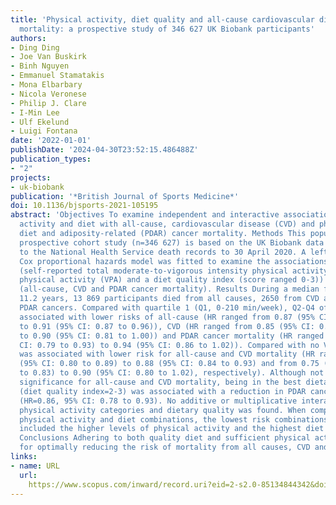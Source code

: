 ```yaml
---
title: 'Physical activity, diet quality and all-cause cardiovascular disease and cancer
  mortality: a prospective study of 346 627 UK Biobank participants'
authors:
- Ding Ding
- Joe Van Buskirk
- Binh Nguyen
- Emmanuel Stamatakis
- Mona Elbarbary
- Nicola Veronese
- Philip J. Clare
- I-Min Lee
- Ulf Ekelund
- Luigi Fontana
date: '2022-01-01'
publishDate: '2024-04-30T23:52:15.486488Z'
publication_types:
- "2"
projects:
- uk-biobank
publication: '*British Journal of Sports Medicine*'
doi: 10.1136/bjsports-2021-105195
abstract: 'Objectives To examine independent and interactive associations of physical
  activity and diet with all-cause, cardiovascular disease (CVD) and physical activity,
  diet and adiposity-related (PDAR) cancer mortality. Methods This population-based
  prospective cohort study (n=346 627) is based on the UK Biobank data with linkage
  to the National Health Service death records to 30 April 2020. A left-truncated
  Cox proportional hazards model was fitted to examine the associations between exposures
  (self-reported total moderate-to-vigorous intensity physical activity (MVPA), vigorous-intensity
  physical activity (VPA) and a diet quality index (score ranged 0-3)) and outcomes
  (all-cause, CVD and PDAR cancer mortality). Results During a median follow-up of
  11.2 years, 13 869 participants died from all causes, 2650 from CVD and 4522 from
  PDAR cancers. Compared with quartile 1 (Q1, 0-210 min/week), Q2-Q4 of MVPA were
  associated with lower risks of all-cause (HR ranged from 0.87 (95% CI: 0.83 to 0.91)
  to 0.91 (95% CI: 0.87 to 0.96)), CVD (HR ranged from 0.85 (95% CI: 0.76 to 0.95)
  to 0.90 (95% CI: 0.81 to 1.00)) and PDAR cancer mortality (HR ranged from 0.86 (95%
  CI: 0.79 to 0.93) to 0.94 (95% CI: 0.86 to 1.02)). Compared with no VPA, any VPA
  was associated with lower risk for all-cause and CVD mortality (HR ranged from 0.85
  (95% CI: 0.80 to 0.89) to 0.88 (95% CI: 0.84 to 0.93) and from 0.75 (95% CI: 0.68
  to 0.83) to 0.90 (95% CI: 0.80 to 1.02), respectively). Although not reaching statistical
  significance for all-cause and CVD mortality, being in the best dietary category
  (diet quality index=2-3) was associated with a reduction in PDAR cancer mortality
  (HR=0.86, 95% CI: 0.78 to 0.93). No additive or multiplicative interactions between
  physical activity categories and dietary quality was found. When comparing across
  physical activity and diet combinations, the lowest risk combinations consistently
  included the higher levels of physical activity and the highest diet quality score.
  Conclusions Adhering to both quality diet and sufficient physical activity is important
  for optimally reducing the risk of mortality from all causes, CVD and PDAR cancers.  © '
links:
- name: URL
  url: 
    https://www.scopus.com/inward/record.uri?eid=2-s2.0-85134844342&doi=10.1136%2fbjsports-2021-105195&partnerID=40&md5=9b79bea0bf9df4d714da0858993bb468
---
```


